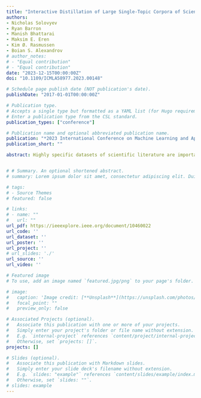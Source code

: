 ```yaml
---
title: "Interactive Distillation of Large Single-Topic Corpora of Scientific Papers"
authors:
- Nicholas Solovyev
- Ryan Barron
- Manish Bhattarai
- Maksim E. Eren
- Kim Ø. Rasmussen
- Boian S. Alexandrov
# author_notes:
# - "Equal contribution"
# - "Equal contribution"
date: "2023-12-15T00:00:00Z"
doi: "10.1109/ICMLA58977.2023.00148"

# Schedule page publish date (NOT publication's date).
publishDate: "2017-01-01T00:00:00Z"

# Publication type.
# Accepts a single type but formatted as a YAML list (for Hugo requirements).
# Enter a publication type from the CSL standard.
publication_types: ["conference"]

# Publication name and optional abbreviated publication name.
publication: "*2023 International Conference on Machine Learning and Applications (ICMLA)*"
publication_short: ""

abstract: Highly specific datasets of scientific literature are important for both research and education. However, it is difficult to build such datasets at scale. A common approach is to build these datasets reductively by applying topic modeling on an established corpus and selecting specific topics. A more robust but time-consuming approach is to build the dataset constructively in which a subject matter expert (SME) handpicks documents. This method does not scale and is prone to error as the dataset grows. Here we showcase a new tool, based on machine learning, for constructively generating targeted datasets of scientific literature. Given a small initial “core” corpus of papers, we build a citation network of documents. At each step of the citation network, we generate text embeddings and visualize the embeddings through dimensionality reduction. Papers are kept in the dataset if they are “similar” to the core or are otherwise pruned through human-in-the-loop selection. Additional insight into the papers is gained through SUb-topic modeling using SeNMFk. We demonstrate our new tool for literature review by applying it to two different fields in machine learning.


# # Summary. An optional shortened abstract.
# summary: Lorem ipsum dolor sit amet, consectetur adipiscing elit. Duis posuere tellus ac convallis placerat. Proin tincidunt magna sed ex sollicitudin condimentum.

# tags:
# - Source Themes
# featured: false

# links:
# - name: ""
#   url: ""
url_pdf: https://ieeexplore.ieee.org/document/10460022
url_code: ''
url_dataset: ''
url_poster: ''
url_project: ''
# url_slides: './'
url_source: ''
url_video: ''

# Featured image
# To use, add an image named `featured.jpg/png` to your page's folder.

# image:
#   caption: 'Image credit: [**Unsplash**](https://unsplash.com/photos/jdD8gXaTZsc)'
#   focal_point: ""
#   preview_only: false

# Associated Projects (optional).
#   Associate this publication with one or more of your projects.
#   Simply enter your project's folder or file name without extension.
#   E.g. `internal-project` references `content/project/internal-project/index.md`.
#   Otherwise, set `projects: []`.
projects: []

# Slides (optional).
#   Associate this publication with Markdown slides.
#   Simply enter your slide deck's filename without extension.
#   E.g. `slides: "example"` references `content/slides/example/index.md`.
#   Otherwise, set `slides: ""`.
# slides: example
---
```


<!-- {{% callout note %}}
Click the *Cite* button above to demo the feature to enable visitors to import publication metadata into their reference management software.
{{% /callout %}}

{{% callout note %}}
Create your slides in Markdown - click the *Slides* button to check out the example.
{{% /callout %}}

Add the publication's **full text** or **supplementary notes** here. You can use rich formatting such as including [code, math, and images](https://docs.hugoblox.com/content/writing-markdown-latex/). -->
